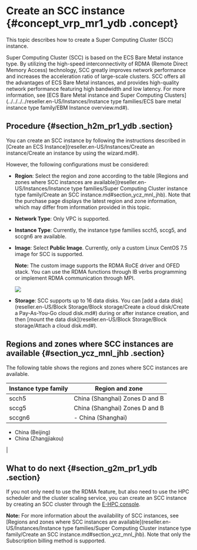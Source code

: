 # Create an SCC instance {#concept_vrp_mr1_ydb .concept}

This topic describes how to create a Super Computing Cluster \(SCC\) instance.

Super Computing Cluster \(SCC\) is based on the ECS Bare Metal instance type. By utilizing the high-speed interconnectivity of RDMA \(Remote Direct Memory Access\) technology, SCC greatly improves network performance and increases the acceleration ratio of large-scale clusters. SCC offers all the advantages of ECS Bare Metal instances, and provides high-quality network performance featuring high bandwidth and low latency. For more information, see [ECS Bare Metal instance and Super Computing Clusters](../../../../reseller.en-US/Instances/Instance type families/ECS bare metal instance type family/EBM Instance overview.md#).

## Procedure {#section_h2m_pr1_ydb .section}

You can create an SCC instance by following the instructions described in [Create an ECS Instance](reseller.en-US/Instances/Create an instance/Create an instance by using the wizard.md#).

However, the following configurations must be considered:

-   **Region**: Select the region and zone according to the table [Regions and zones where SCC instances are available](reseller.en-US/Instances/Instance type families/Super Computing Cluster instance type family/Create an SCC instance.md#section_ycz_mnl_jhb). Note that the purchase page displays the latest region and zone information, which may differ from information provided in this topic.
-   **Network Type**: Only VPC is supported.
-   **Instance Type**: Currently, the instance type families scch5, sccg5, and sccgn6 are available.
-   **Image**: Select **Public Image**. Currently, only a custom Linux CentOS 7.5 image for SCC is supported.

    **Note:** The custom image supports the RDMA RoCE driver and OFED stack. You can use the RDMA functions through IB verbs programming or implement RDMA communication through MPI.

     ![](http://static-aliyun-doc.oss-cn-hangzhou.aliyuncs.com/assets/img/9637/15667773245118_en-US.png)

-   **Storage**: SCC supports up to 16 data disks. You can [add a data disk](reseller.en-US/Block Storage/Block storage/Create a cloud disk/Create a Pay-As-You-Go cloud disk.md#) during or after instance creation, and then [mount the data disk](reseller.en-US/Block Storage/Block storage/Attach a cloud disk.md#).

## Regions and zones where SCC instances are available {#section_ycz_mnl_jhb .section}

The following table shows the regions and zones where SCC instances are available.

|Instance type family|Region and zone|
|--------------------|---------------|
|scch5|China \(Shanghai\) Zones D and B|
|sccg5|China \(Shanghai\) Zones D and B|
|sccgn6| -   China \(Shanghai\)
-   China \(Beijing\)
-   China \(Zhangjiakou\)

 |

## What to do next {#section_g2m_pr1_ydb .section}

If you not only need to use the RDMA feature, but also need to use the HPC scheduler and the cluster scaling service, you can create an SCC instance by creating an SCC cluster through the [E-HPC console](https://partners-intl.console.aliyun.com/#/ehpc).

**Note:** For more information about the availability of SCC instances, see [Regions and zones where SCC instances are available](reseller.en-US/Instances/Instance type families/Super Computing Cluster instance type family/Create an SCC instance.md#section_ycz_mnl_jhb). Note that only the Subscription billing method is supported.

